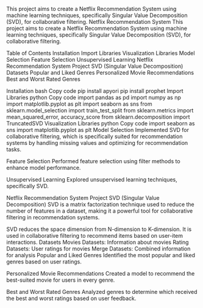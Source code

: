 This project aims to create a Netflix Recommendation System using machine learning techniques, specifically Singular Value Decomposition (SVD), for collaborative filtering.
Netflix Recommendation System
This project aims to create a Netflix Recommendation System using machine learning techniques, specifically Singular Value Decomposition (SVD), for collaborative filtering.

Table of Contents
Installation
Import Libraries
Visualization Libraries
Model Selection
Feature Selection
Unsupervised Learning
Netflix Recommendation System Project
SVD (Singular Value Decomposition)
Datasets
Popular and Liked Genres
Personalized Movie Recommendations
Best and Worst Rated Genres

Installation
bash
Copy code
pip install apyori
pip install prophet
Import Libraries
python
Copy code
import pandas as pd
import numpy as np
import matplotlib.pyplot as plt
import seaborn as sns
from sklearn.model_selection import train_test_split
from sklearn.metrics import mean_squared_error, accuracy_score
from sklearn.decomposition import TruncatedSVD
Visualization Libraries
python
Copy code
import seaborn as sns
import matplotlib.pyplot as plt
Model Selection
Implemented SVD for collaborative filtering, which is specifically suited for recommendation systems by handling missing values and optimizing for recommendation tasks.

Feature Selection
Performed feature selection using filter methods to enhance model performance.

Unsupervised Learning
Explored unsupervised learning techniques, specifically SVD.

Netflix Recommendation System Project
SVD (Singular Value Decomposition)
SVD is a matrix factorization technique used to reduce the number of features in a dataset, making it a powerful tool for collaborative filtering in recommendation systems.


SVD reduces the space dimension from N-dimension to K-dimension.
It is used in collaborative filtering to recommend items based on user-item interactions.
Datasets
Movies Datasets: Information about movies
Rating Datasets: User ratings for movies
Merge Datasets: Combined information for analysis
Popular and Liked Genres
Identified the most popular and liked genres based on user ratings.

Personalized Movie Recommendations
Created a model to recommend the best-suited movie for users in every genre.

Best and Worst Rated Genres
Analyzed genres to determine which received the best and worst ratings based on user feedback.
